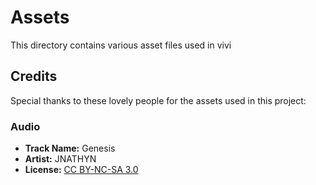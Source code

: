 # Assets

This directory contains various asset files used in vivi

## Credits

Special thanks to these lovely people for the assets used in this project:

### Audio

- **Track Name:** Genesis
- **Artist:** JNATHYN
- **License:** [CC BY-NC-SA 3.0](https://creativecommons.org/licenses/by-nc-sa/3.0/)
